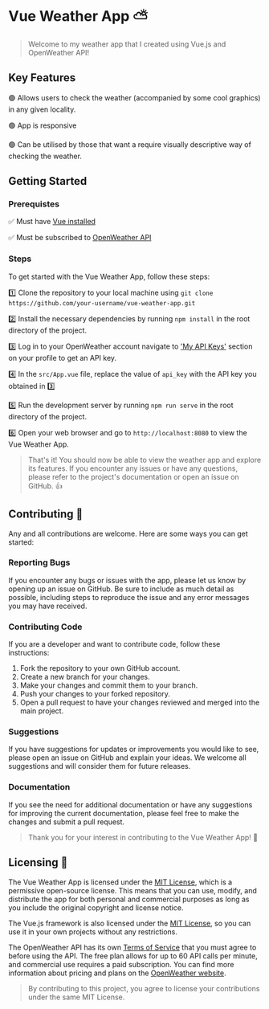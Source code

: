# Vue Weather App  :partly_sunny:

>Welcome to my weather app that I created using Vue.js and OpenWeather API!

## Key Features

:green_circle: Allows users to check the weather (accompanied by some cool graphics) in any given locality. 

:green_circle: App is responsive 

:green_circle: Can be utilised by those that want a require visually descriptive way of checking the weather.

## Getting Started

### Prerequistes

:white_check_mark: Must have [Vue installed](https://vuejs.org/guide/quick-start.html)

:white_check_mark: Must be subscribed to [OpenWeather API](https://openweathermap.org/api)

### Steps
To get started with the Vue Weather App, follow these steps:

:one: Clone the repository to your local machine using `git clone https://github.com/your-username/vue-weather-app.git`

:two: Install the necessary dependencies by running `npm install` in the root directory of the project.

:three: Log in to your OpenWeather account navigate to ['My API Keys'](https://home.openweathermap.org/api_keys) section on your profile to get an API key.

:four: In the `src/App.vue` file, replace the value of `api_key` with the API key you obtained in :three:

:five: Run the development server by running `npm run serve` in the root directory of the project.

:six: Open your web browser and go to `http://localhost:8080` to view the Vue Weather App.

>That's it! You should now be able to view the weather app and explore its features. If you encounter any issues or have any questions, please refer to the project's documentation or open an issue on GitHub. :thumbsup:



## Contributing  :open_hands:

Any and all contributions are welcome. Here are some ways you can get started:

### Reporting Bugs

If you encounter any bugs or issues with the app, please let us know by opening up an issue on GitHub. Be sure to include as much detail as possible, including steps to reproduce the issue and any error messages you may have received.

### Contributing Code

If you are a developer and want to contribute code, follow these instructions:

1. Fork the repository to your own GitHub account.
2. Create a new branch for your changes.
3. Make your changes and commit them to your branch.
4. Push your changes to your forked repository.
5. Open a pull request to have your changes reviewed and merged into the main project.

### Suggestions

If you have suggestions for updates or improvements you would like to see, please open an issue on GitHub and explain your ideas. We welcome all suggestions and will consider them for future releases.

### Documentation

If you see the need for additional documentation or have any suggestions for improving the current documentation, please feel free to make the changes and submit a pull request.

>Thank you for your interest in contributing to the Vue Weather App! :pray:


## Licensing  :scroll:

The Vue Weather App is licensed under the [MIT License](https://opensource.org/license/mit/), which is a permissive open-source license. This means that you can use, modify, and distribute the app for both personal and commercial purposes as long as you include the original copyright and license notice.

The Vue.js framework is also licensed under the [MIT License](https://opensource.org/license/mit/), so you can use it in your own projects without any restrictions.

The OpenWeather API has its own [Terms of Service](https://openweather.co.uk/privacy-policy) that you must agree to before using the API. The free plan allows for up to 60 API calls per minute, and commercial use requires a paid subscription. You can find more information about pricing and plans on the [OpenWeather website](https://openweathermap.org/price).

>By contributing to this project, you agree to license your contributions under the same MIT License.

